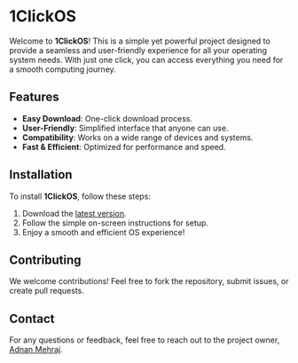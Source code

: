 # 1ClickOS

Welcome to **1ClickOS**! This is a simple yet powerful project designed to provide a seamless and user-friendly experience for all your operating system needs. With just one click, you can access everything you need for a smooth computing journey.

## Features

- **Easy Download**: One-click download process.
- **User-Friendly**: Simplified interface that anyone can use.
- **Compatibility**: Works on a wide range of devices and systems.
- **Fast & Efficient**: Optimized for performance and speed.

## Installation

To install **1ClickOS**, follow these steps:

1. Download the [latest version](https://1clickos.blogspot.com/).
2. Follow the simple on-screen instructions for setup.
3. Enjoy a smooth and efficient OS experience!

## Contributing

We welcome contributions! Feel free to fork the repository, submit issues, or create pull requests.

## Contact

For any questions or feedback, feel free to reach out to the project owner, [Adnan Mehraj](https://github.com/adnanmehraj2006).
